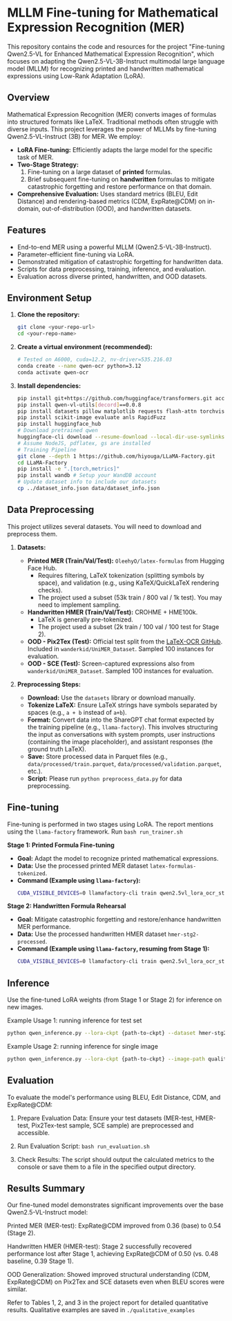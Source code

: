 # MLLM Fine-tuning for Mathematical Expression Recognition (MER)

This repository contains the code and resources for the project "Fine-tuning Qwen2.5-VL for Enhanced Mathematical Expression Recognition", which focuses on adapting the Qwen2.5-VL-3B-Instruct multimodal large language model (MLLM) for recognizing printed and handwritten mathematical expressions using Low-Rank Adaptation (LoRA).

## Overview

Mathematical Expression Recognition (MER) converts images of formulas into structured formats like LaTeX. Traditional methods often struggle with diverse inputs. This project leverages the power of MLLMs by fine-tuning Qwen2.5-VL-Instruct (3B) for MER. We employ:

*   **LoRA Fine-tuning:** Efficiently adapts the large model for the specific task of MER.
*   **Two-Stage Strategy:**
    1.  Fine-tuning on a large dataset of **printed** formulas.
    2.  Brief subsequent fine-tuning on **handwritten** formulas to mitigate catastrophic forgetting and restore performance on that domain.
*   **Comprehensive Evaluation:** Uses standard metrics (BLEU, Edit Distance) and rendering-based metrics (CDM, ExpRate@CDM) on in-domain, out-of-distribution (OOD), and handwritten datasets.

## Features

*   End-to-end MER using a powerful MLLM (Qwen2.5-VL-3B-Instruct).
*   Parameter-efficient fine-tuning via LoRA.
*   Demonstrated mitigation of catastrophic forgetting for handwritten data.
*   Scripts for data preprocessing, training, inference, and evaluation.
*   Evaluation across diverse printed, handwritten, and OOD datasets.

## Environment Setup

1.  **Clone the repository:**
    ```bash
    git clone <your-repo-url>
    cd <your-repo-name>
    ```

2.  **Create a virtual environment (recommended):**
    ```bash
    # Tested on A6000, cuda=12.2, nv-driver=535.216.03
    conda create --name qwen-ocr python=3.12
    conda activate qwen-ocr
    ```

3.  **Install dependencies:**
    ```bash
    pip install git+https://github.com/huggingface/transformers.git accelerate
    pip install qwen-vl-utils[decord]==0.0.8
    pip install datasets pillow matplotlib requests flash-attn torchvision peft
    pip install scikit-image evaluate anls RapidFuzz
    pip install huggingface_hub
    # Download pretrained qwen
    huggingface-cli download --resume-download --local-dir-use-symlinks False Qwen/Qwen2.5-VL-3B-Instruct --local-dir ./Qwen2.5-VL-3B-Instruct-Pretrained
    # Assume NodeJS, pdflatex, gs are installed
    # Training Pipeline
    git clone --depth 1 https://github.com/hiyouga/LLaMA-Factory.git
    cd LLaMA-Factory
    pip install -e ".[torch,metrics]"
    pip install wandb # Setup your WandDB account
    # Update dataset info to include our datasets
    cp ../dataset_info.json data/dataset_info.json
    ```

## Data Preprocessing

This project utilizes several datasets. You will need to download and preprocess them.

1.  **Datasets:**
    *   **Printed MER (Train/Val/Test):** `OleehyO/latex-formulas` from Hugging Face Hub.
        *   Requires filtering, LaTeX tokenization (splitting symbols by space), and validation (e.g., using KaTeX/QuickLaTeX rendering checks).
        *   The project used a subset (53k train / 800 val / 1k test). You may need to implement sampling.
    *   **Handwritten HMER (Train/Val/Test):** CROHME + HME100k.
        *   LaTeX is generally pre-tokenized.
        *   The project used a subset (2k train / 100 val / 100 test for Stage 2).
    *   **OOD - Pix2Tex (Test):** Official test split from the [LaTeX-OCR GitHub](https://github.com/lukas-blecher/LaTeX-OCR). Included in `wanderkid/UniMER_Dataset`. Sampled 100 instances for evaluation.
    *   **OOD - SCE (Test):** Screen-captured expressions also from `wanderkid/UniMER_Dataset`. Sampled 100 instances for evaluation.

2.  **Preprocessing Steps:**
    *   **Download:** Use the `datasets` library or download manually.
    *   **Tokenize LaTeX:** Ensure LaTeX strings have symbols separated by spaces (e.g., `a + b` instead of `a+b`).
    *   **Format:** Convert data into the ShareGPT chat format expected by the training pipeline (e.g., `llama-factory`). This involves structuring the input as conversations with system prompts, user instructions (containing the image placeholder), and assistant responses (the ground truth LaTeX).
    *   **Save:** Store processed data in Parquet files (e.g., `data/processed/train.parquet`, `data/processed/validation.parquet`, etc.).
    *   **Script:** Please run `python preprocess_data.py` for data preprocessing.
  
## Fine-tuning

Fine-tuning is performed in two stages using LoRA. The report mentions using the `llama-factory` framework. Run `bash run_trainer.sh`

**Stage 1: Printed Formula Fine-tuning**

*   **Goal:** Adapt the model to recognize printed mathematical expressions.
*   **Data:** Use the processed printed MER dataset `latex-formulas-tokenized`.
*   **Command (Example using `llama-factory`):**
    ```bash
    CUDA_VISIBLE_DEVICES=0 llamafactory-cli train qwen2.5vl_lora_ocr_stg1.yaml
    ```

**Stage 2: Handwritten Formula Rehearsal**

*   **Goal:** Mitigate catastrophic forgetting and restore/enhance handwritten MER performance.
*   **Data:** Use the processed handwritten HMER dataset `hmer-stg2-processed`.
*   **Command (Example using `llama-factory`, resuming from Stage 1):**
    ```bash
    CUDA_VISIBLE_DEVICES=0 llamafactory-cli train qwen2.5vl_lora_ocr_stg2.yaml
    ```

## Inference

Use the fine-tuned LoRA weights (from Stage 1 or Stage 2) for inference on new images.

Example Usage 1: running inference for test set
```bash
python qwen_inference.py --lora-ckpt {path-to-ckpt} --dataset hmer-stg2-processed 
```

Example Usage 2: running inference for single image
```bash
python qwen_inference.py --lora-ckpt {path-to-ckpt} --image-path qualitative_examples/6859.jpg
```

## Evaluation
To evaluate the model's performance using BLEU, Edit Distance, CDM, and ExpRate@CDM:

1. Prepare Evaluation Data: Ensure your test datasets (MER-test, HMER-test, Pix2Tex-test sample, SCE sample) are preprocessed and accessible.

2. Run Evaluation Script: `bash run_evaluation.sh`

3. Check Results: The script should output the calculated metrics to the console or save them to a file in the specified output directory.

## Results Summary
Our fine-tuned model demonstrates significant improvements over the base Qwen2.5-VL-Instruct model:

Printed MER (MER-test): ExpRate@CDM improved from 0.36 (base) to 0.54 (Stage 2).

Handwritten HMER (HMER-test): Stage 2 successfully recovered performance lost after Stage 1, achieving ExpRate@CDM of 0.50 (vs. 0.48 baseline, 0.39 Stage 1).

OOD Generalization: Showed improved structural understanding (CDM, ExpRate@CDM) on Pix2Tex and SCE datasets even when BLEU scores were similar.

Refer to Tables 1, 2, and 3 in the project report for detailed quantitative results.
Qualitative examples are saved in `./qualitative_examples`
